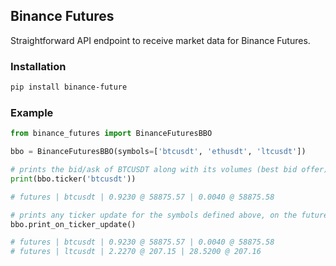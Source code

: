 ## Binance Futures

Straightforward API endpoint to receive market data for Binance Futures.

### Installation

```bash
pip install binance-future
```

### Example

```python
from binance_futures import BinanceFuturesBBO

bbo = BinanceFuturesBBO(symbols=['btcusdt', 'ethusdt', 'ltcusdt'])

# prints the bid/ask of BTCUSDT along with its volumes (best bid offer).
print(bbo.ticker('btcusdt'))

# futures | btcusdt | 0.9230 @ 58875.57 | 0.0040 @ 58875.58

# prints any ticker update for the symbols defined above, on the future instruments.
bbo.print_on_ticker_update()

# futures | btcusdt | 0.9230 @ 58875.57 | 0.0040 @ 58875.58
# futures | ltcusdt | 2.2270 @ 207.15 | 28.5200 @ 207.16
```
